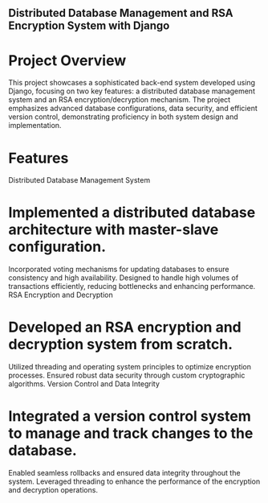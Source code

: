 ## Distributed Database Management and RSA Encryption System with Django
# Project Overview
This project showcases a sophisticated back-end system developed using Django, focusing on two key features: a distributed database management system and an RSA encryption/decryption mechanism. The project emphasizes advanced database configurations, data security, and efficient version control, demonstrating proficiency in both system design and implementation.

# Features
Distributed Database Management System

# Implemented a distributed database architecture with master-slave configuration.
Incorporated voting mechanisms for updating databases to ensure consistency and high availability.
Designed to handle high volumes of transactions efficiently, reducing bottlenecks and enhancing performance.
RSA Encryption and Decryption

# Developed an RSA encryption and decryption system from scratch.
Utilized threading and operating system principles to optimize encryption processes.
Ensured robust data security through custom cryptographic algorithms.
Version Control and Data Integrity

# Integrated a version control system to manage and track changes to the database.
Enabled seamless rollbacks and ensured data integrity throughout the system.
Leveraged threading to enhance the performance of the encryption and decryption operations.
